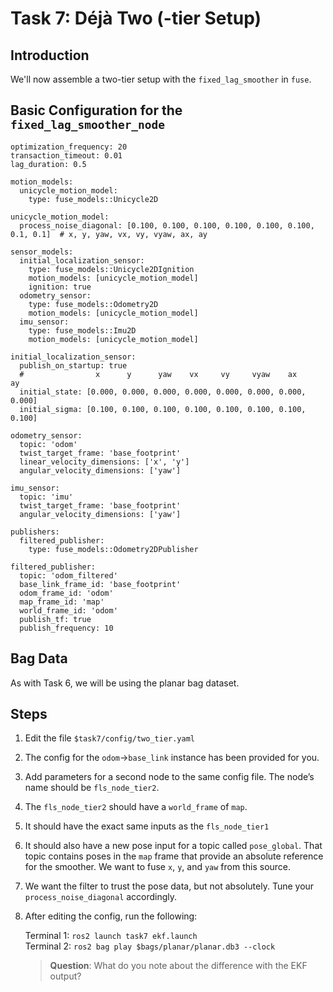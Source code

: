 # Task 7: Déjà Two (-tier Setup)

## Introduction

We'll now assemble a two-tier setup with the `fixed_lag_smoother` in `fuse`.

## Basic Configuration for the `fixed_lag_smoother_node`

```
optimization_frequency: 20
transaction_timeout: 0.01
lag_duration: 0.5

motion_models:
  unicycle_motion_model:
    type: fuse_models::Unicycle2D

unicycle_motion_model:
  process_noise_diagonal: [0.100, 0.100, 0.100, 0.100, 0.100, 0.100, 0.1, 0.1]  # x, y, yaw, vx, vy, vyaw, ax, ay

sensor_models:
  initial_localization_sensor:
    type: fuse_models::Unicycle2DIgnition
    motion_models: [unicycle_motion_model]
    ignition: true
  odometry_sensor:
    type: fuse_models::Odometry2D
    motion_models: [unicycle_motion_model]
  imu_sensor:
    type: fuse_models::Imu2D
    motion_models: [unicycle_motion_model]

initial_localization_sensor:
  publish_on_startup: true
  #                x      y      yaw    vx     vy     vyaw    ax     ay
  initial_state: [0.000, 0.000, 0.000, 0.000, 0.000, 0.000, 0.000, 0.000]
  initial_sigma: [0.100, 0.100, 0.100, 0.100, 0.100, 0.100, 0.100, 0.100]

odometry_sensor:
  topic: 'odom'
  twist_target_frame: 'base_footprint'
  linear_velocity_dimensions: ['x', 'y']
  angular_velocity_dimensions: ['yaw']

imu_sensor:
  topic: 'imu'
  twist_target_frame: 'base_footprint'
  angular_velocity_dimensions: ['yaw']

publishers:
  filtered_publisher:
    type: fuse_models::Odometry2DPublisher

filtered_publisher:
  topic: 'odom_filtered'
  base_link_frame_id: 'base_footprint'
  odom_frame_id: 'odom'
  map_frame_id: 'map'
  world_frame_id: 'odom'
  publish_tf: true
  publish_frequency: 10
```

## Bag Data

As with Task 6, we will be using the planar bag dataset.

## Steps

1. Edit the file `$task7/config/two_tier.yaml`
1. The config for the `odom`->`base_link` instance has been provided for you.
1. Add parameters for a second node to the same config file. The node’s name should be `fls_node_tier2`.
1. The `fls_node_tier2` should have a `world_frame` of `map`.
1. It should have the exact same inputs as the `fls_node_tier1`
1. It should also have a new pose input for a topic called `pose_global`. That topic contains poses in the `map` frame that provide an absolute reference for the smoother. We want to fuse `x`, `y`, and `yaw` from this source.
1. We want the filter to trust the pose data, but not absolutely. Tune your `process_noise_diagonal` accordingly.
1. After editing the config, run the following:

    Terminal 1: `ros2 launch task7 ekf.launch`  
    Terminal 2: `ros2 bag play $bags/planar/planar.db3 --clock`

    > **Question**: What do you note about the difference with the EKF output?
